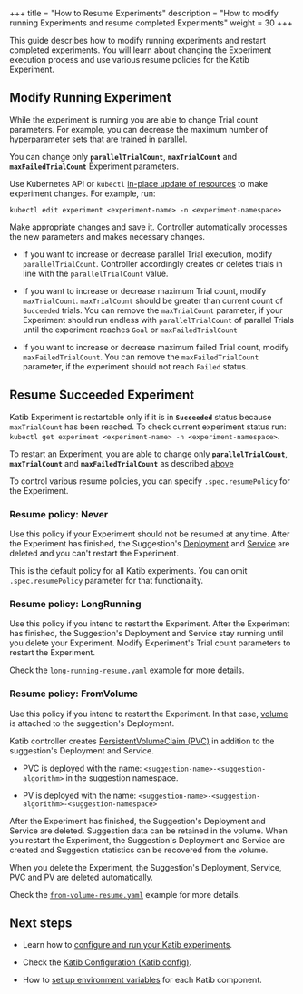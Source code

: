 +++
title = "How to Resume Experiments"
description = "How to modify running Experiments and resume completed Experiments"
weight = 30
+++

This guide describes how to modify running experiments and restart completed experiments.
You will learn about changing the Experiment execution process and use various
resume policies for the Katib Experiment.

## Modify Running Experiment

While the experiment is running you are able to change Trial count parameters. For example, you
can decrease the maximum number of hyperparameter sets that are trained in parallel.

You can change only **`parallelTrialCount`**, **`maxTrialCount`** and **`maxFailedTrialCount`**
Experiment parameters.

Use Kubernetes API or `kubectl`
[in-place update of resources](https://kubernetes.io/docs/concepts/cluster-administration/manage-deployment/#in-place-updates-of-resources)
to make experiment changes. For example, run:

```shell
kubectl edit experiment <experiment-name> -n <experiment-namespace>
```

Make appropriate changes and save it. Controller automatically processes
the new parameters and makes necessary changes.

- If you want to increase or decrease parallel Trial execution, modify `parallelTrialCount`.
  Controller accordingly creates or deletes trials in line with the `parallelTrialCount` value.

- If you want to increase or decrease maximum Trial count, modify `maxTrialCount`. `maxTrialCount`
  should be greater than current count of `Succeeded` trials.
  You can remove the `maxTrialCount` parameter, if your Experiment should run endless
  with `parallelTrialCount` of parallel Trials until the experiment reaches `Goal` or `maxFailedTrialCount`

- If you want to increase or decrease maximum failed Trial count, modify `maxFailedTrialCount`.
  You can remove the `maxFailedTrialCount` parameter, if the experiment should not reach `Failed` status.

## Resume Succeeded Experiment

Katib Experiment is restartable only if it is in **`Succeeded`** status because `maxTrialCount`
has been reached. To check current experiment status run:
`kubectl get experiment <experiment-name> -n <experiment-namespace>`.

To restart an Experiment, you are able to change only **`parallelTrialCount`**,
**`maxTrialCount`** and **`maxFailedTrialCount`** as described [above](#modify-running-experiment)

To control various resume policies, you can specify `.spec.resumePolicy` for the Experiment.

### Resume policy: Never

Use this policy if your Experiment should not be resumed at any time. After the Experiment has finished,
the Suggestion's [Deployment](https://kubernetes.io/docs/concepts/workloads/controllers/deployment/)
and [Service](https://kubernetes.io/docs/concepts/services-networking/service/)
are deleted and you can't restart the Experiment.

This is the default policy for all Katib experiments. You can omit `.spec.resumePolicy` parameter
for that functionality.

### Resume policy: LongRunning

Use this policy if you intend to restart the Experiment. After the Experiment has finished,
the Suggestion's Deployment and Service stay running until you delete your Experiment.
Modify Experiment's Trial count parameters to restart the Experiment.

Check the
[`long-running-resume.yaml`](https://github.com/kubeflow/katib/blob/fc858d15dd41ff69166a2020efa200199063f9ba/examples/v1beta1/resume-experiment/long-running-resume.yaml#L17)
example for more details.

### Resume policy: FromVolume

Use this policy if you intend to restart the Experiment. In that case, [volume](https://kubernetes.io/docs/concepts/storage/volumes/)
is attached to the suggestion's Deployment.

Katib controller creates [PersistentVolumeClaim (PVC)](https://kubernetes.io/docs/concepts/storage/persistent-volumes/#persistentvolumeclaims)
in addition to the suggestion's Deployment and Service.

- PVC is deployed with the name: `<suggestion-name>-<suggestion-algorithm>`
  in the suggestion namespace.

- PV is deployed with the name:
  `<suggestion-name>-<suggestion-algorithm>-<suggestion-namespace>`

After the Experiment has finished, the Suggestion's Deployment and Service are deleted.
Suggestion data can be retained in the volume. When you restart the Experiment, the Suggestion's
Deployment and Service are created and Suggestion statistics can be recovered from the volume.

When you delete the Experiment, the Suggestion's Deployment, Service, PVC and PV are deleted automatically.

Check the
[`from-volume-resume.yaml`](https://github.com/kubeflow/katib/blob/fc858d15dd41ff69166a2020efa200199063f9ba/examples/v1beta1/resume-experiment/from-volume-resume.yaml#L17)
example for more details.

## Next steps

- Learn how to
  [configure and run your Katib experiments](/docs/components/katib/experiment/).

- Check the
  [Katib Configuration (Katib config)](/docs/components/katib/katib-config/).

- How to [set up environment variables](/docs/components/katib/env-variables/)
  for each Katib component.
